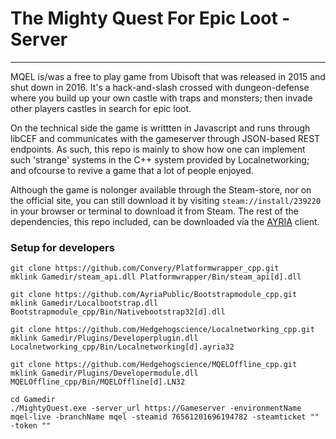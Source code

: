 # The Mighty Quest For Epic Loot - Server
---

MQEL is/was a free to play game from Ubisoft that was released in 2015 and shut down in 2016. It's a hack-and-slash crossed with dungeon-defense where you build up your own castle with traps and monsters; then invade other players castles in search for epic loot.

On the technical side the game is writtten in Javascript and runs through libCEF and communicates with the gameserver through JSON-based REST endpoints. As such, this repo is mainly to show how one can implement such 'strange' systems in the C++ system provided by Localnetworking; and ofcourse to revive a game that a lot of people enjoyed.

Although the game is nolonger available through the Steam-store, nor on the official site, you can still download it by visiting `steam://install/239220` in your browser or terminal to download it from Steam. The rest of the dependencies, this repo included, can be downloaded via the [AYRIA](https://ayria.se) client.

### Setup for developers
```
git clone https://github.com/Convery/Platformwrapper_cpp.git
mklink Gamedir/steam_api.dll Platformwrapper/Bin/steam_api[d].dll

git clone https://github.com/AyriaPublic/Bootstrapmodule_cpp.git
mklink Gamedir/Localbootstrap.dll Bootstrapmodule_cpp/Bin/Nativebootstrap32[d].dll

git clone https://github.com/Hedgehogscience/Localnetworking_cpp.git
mklink Gamedir/Plugins/Developerplugin.dll Localnetworking_cpp/Bin/Localnetworking[d].ayria32

git clone https://github.com/Hedgehogscience/MQELOffline_cpp.git
mklink Gamedir/Plugins/Developermodule.dll MQELOffline_cpp/Bin/MQELOffline[d].LN32

cd Gamedir
./MightyQuest.exe -server_url https://Gameserver -environmentName mqel-live -branchName mqel -steamid 76561201696194782 -steamticket "" -token ""
```
